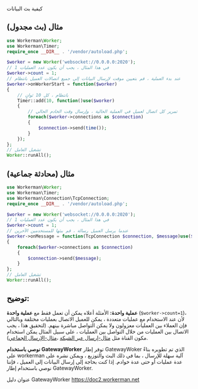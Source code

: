 كيفية بث البيانات

## مثال (بث مجدول)

```php
use Workerman\Worker;
use Workerman\Timer;
require_once __DIR__ . '/vendor/autoload.php';

$worker = new Worker('websocket://0.0.0.0:2020');
// في هذا المثال ، يجب أن يكون عدد العمليات 1
$worker->count = 1;
// عند بدء العملية ، قم بتعيين موقت لإرسال البيانات إلى جميع اتصالات العميل بانتظام
$worker->onWorkerStart = function($worker)
{
    // بانتظام ، كل 10 ثوانٍ
    Timer::add(10, function()use($worker)
    {
        // تمرير كل اتصال لعميل في العملية الحالية ، وإرسال وقت الخادم الحالي
        foreach($worker->connections as $connection)
        {
            $connection->send(time());
        }
    });
};
// تشغيل العامل
Worker::runAll();
```

## مثال (محادثة جماعية)
```php
use Workerman\Worker;
use Workerman\Timer;
use Workerman\Connection\TcpConnection;
require_once __DIR__ . '/vendor/autoload.php';

$worker = new Worker('websocket://0.0.0.0:2020');
// في هذا المثال ، يجب أن يكون عدد العمليات 1
$worker->count = 1;
// عندما يرسل العميل رسالة ، قم ببثها للمستخدمين الآخرين
$worker->onMessage = function(TcpConnection $connection, $message)use($worker)
{
    foreach($worker->connections as $connection)
    {
        $connection->send($message);
    }
};
// تشغيل العامل
Worker::runAll();
```

## توضيح:
**عملية واحدة:**
الأمثلة أعلاه يمكن أن تعمل فقط مع **عملية واحدة** (```$worker->count=1```)، لأن عند الاستخدام مع عمليات متعددة ، يمكن للعميل الاتصال بعمليات مختلفة وبالتالي فإن العملاء بين العمليات معزولون ولا يمكن التواصل مباشرة بينهم. (لتحقيق هذا ، يجب الاتصال بين العمليات من خلال التواصل بين العمليات ، على سبيل المثال يمكن استخدام مكون القناة مثل [مثال-إرسال عبر الشبكة](../components/channel-examples.md) ،[مثال-الإرسال الجماعي](../components/channel-examples2.md)).

**نوصي باستخدام GatewayWorker**
توفر إطار GatewayWoker الذي تم تطويره بناءً على workerman آلية سهلة للإرسال ، بما في ذلك البث والتوزيع ، ويمكن نشره على عدة عمليات أو حتى عدة خوادم. إذا كنت بحاجة إلى إرسال البيانات إلى العميل ، فإننا نوصي باستخدام إطار GatewayWorker.

عنوان دليل GatewayWorker https://doc2.workerman.net
